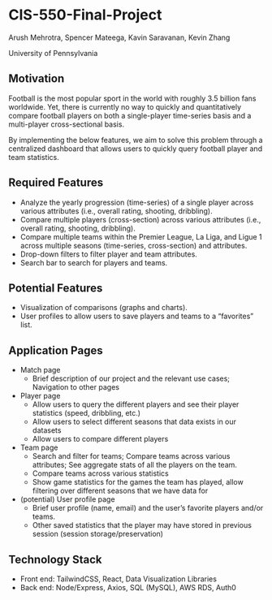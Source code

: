 # CIS-550-Final-Project

Arush Mehrotra, Spencer Mateega, Kavin Saravanan, Kevin Zhang

University of Pennsylvania

## Motivation
Football is the most popular sport in the world with roughly 3.5 billion fans worldwide. Yet, there is currently no way to quickly and quantitatively compare football players on both a single-player time-series basis and a multi-player cross-sectional basis.

By implementing the below features, we aim to solve this problem through a centralized dashboard that allows users to quickly query football player and team statistics.

## Required Features
- Analyze the yearly progression (time-series) of a single player across various attributes (i.e., overall rating, shooting, dribbling).
- Compare multiple players (cross-section) across various attributes (i.e., overall rating, shooting, dribbling).
- Compare multiple teams within the Premier League, La Liga, and Ligue 1 across multiple seasons (time-series, cross-section) and attributes.
- Drop-down filters to filter player and team attributes.
- Search bar to search for players and teams.

## Potential Features
- Visualization of comparisons (graphs and charts).
- User profiles to allow users to save players and teams to a “favorites” list.

## Application Pages
- Match page
  - Brief description of our project and the relevant use cases; Navigation to other pages
- Player page
  - Allow users to query the different players and see their player statistics (speed, dribbling, etc.)
  - Allow users to select different seasons that data exists in our datasets
  - Allow users to compare different players
- Team page
  - Search and filter for teams; Compare teams across various attributes; See aggregate stats of all the players on the team.
  - Compare teams across various statistics
  - Show game statistics for the games the team has played, allow filtering over different seasons that we have data for
- (potential) User profile page
  - Brief user profile (name, email) and the user’s favorite players and/or teams.
  - Other saved statistics that the player may have stored in previous session (session storage/preservation)

## Technology Stack
- Front end: TailwindCSS, React, Data Visualization Libraries
- Back end: Node/Express, Axios, SQL (MySQL), AWS RDS, Auth0
